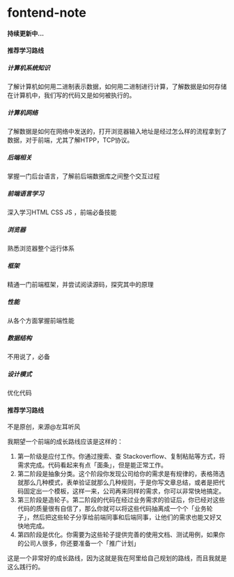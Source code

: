 # fontend-note
#### 持续更新中...



#### 推荐学习路线

##### 计算机系统知识

了解计算机如何用二进制表示数据，如何用二进制进行计算，了解数据是如何存储在计算机中，我们写的代码又是如何被执行的。

##### 计算机网络

了解数据是如何在网络中发送的，打开浏览器输入地址是经过怎么样的流程拿到了数据，对于前端，尤其了解HTPP，TCP协议。

##### 后端相关

掌握一门后台语言，了解前后端数据库之间整个交互过程

##### 前端语言学习

深入学习HTML CSS JS ，前端必备技能

##### 浏览器

熟悉浏览器整个运行体系

##### 框架

精通一门前端框架，并尝试阅读源码，探究其中的原理

##### 性能

从各个方面掌握前端性能

##### 数据结构

不用说了，必备

##### 设计模式

优化代码



#### 推荐学习路线

不是原创，来源@左耳听风

我期望一个前端的成长路线应该是这样的：

1. 第一阶级是应付工作。你通过搜索、查 Stackoverflow、复制粘贴等方式，将需求完成。代码看起来有点「面条」，但是能正常工作。
2. 第二阶段是抽象分类。这个阶段你发现公司给你的需求是有规律的，表格筛选就那么几种模式，表单验证就那么几种规则，于是你写文章总结，或者是把代码固定出一个模板，这样一来，公司再来同样的需求，你可以非常快地搞定。
3. 第三阶段是造轮子。第二阶段的代码在经过业务需求的验证后，你已经对这些代码的质量很有自信了，那么你就可以将这些代码抽离成一个个「业务轮子」，然后把这些轮子分享给前端同事和后端同事，让他们的需求也能又好又快地完成。
4. 第四阶段是优化。你需要为这些轮子提供完善的使用文档、测试用例，如果你的公司人很多，你还要准备一个「推广计划」

这是一个非常好的成长路线，因为这就是我在阿里给自己规划的路线，而且我就是这么践行的。